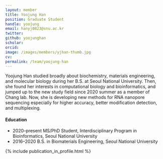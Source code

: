 ```yaml
---
layout: member
title: Yoojung Han
position: Graduate Student
handle: yoojung
email: hanyj0823@snu.ac.kr
twitter: 
github: yoojunghan
scholar: 
orcid: 
image: /images/members/yjhan-thumb.jpg
cv: 
permalink: /team/yoojung-han
---
```


Yoojung Han studied broadly about biochemistry, materials engineering, 
and molecular biology during her B.S. at Seoul National University.
Then, she found her interests in computational biology and bioinformatics, 
and jumped up to the new study field since 2020 summer as a member of Chang lab.
Now, she is developing new methods for RNA nanopore sequencing especially for
higher accuracy, better modification detection, and multiplexing.

#### Education

<ul class="chronological">
  <li><span>2020–present</span> MS/PhD Student, Interdisciplinary Program in Bioinformatics, Seoul National University</li>
  <li><span>2016–2020</span> B.S. in Biomaterials Engineering, Seoul National University</li>
</ul>

{% include publication_in_profile.html %}

